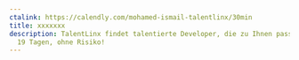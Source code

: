 ```yaml
---
ctalink: https://calendly.com/mohamed-ismail-talentlinx/30min
title: xxxxxxx
description: TalentLinx findet talentierte Developer, die zu Ihnen passen - in
  19 Tagen, ohne Risiko!
---
```

